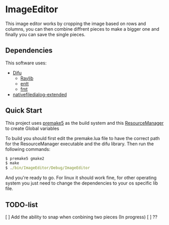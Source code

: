 # ImageEditor
This image editor works by cropping the image based on rows and columns, you can then combine diffrent pieces to make a bigger one and finally you can save the single pieces.

## Dependencies
This software uses:
- [Difu](https://github.com/Tcholly/Difu/tree/ECS)
    - [Raylib](https://www.raylib.com/)
    - [entt](https://github.com/skypjack/entt)
    - [fmt](https://github.com/fmtlib/fmt)
- [nativefiledialog-extended](https://github.com/btzy/nativefiledialog-extended)

## Quick Start
This project uses [premake5](https://premake.github.io/) as the build system and this [ResourceManager](https://github.com/Tcholly/ResourceManager) to create Global variables

To build you should first edit the premake.lua file to have the correct path for the ResourceManager executable and the difu library. Then run the following commands:
```cmd
$ premake5 gmake2
$ make
$ ./bin/ImageEditor/Debug/ImageEditor
```
And you're ready to go.
For linux it should work fine, for other operating system you just need to change the dependencies to your os specific lib file.

## TODO-list
[ ] Add the ability to snap when conbining two pieces (In progress)
[ ] ??
